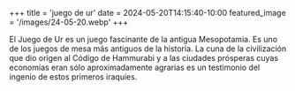+++
title = 'juego de ur'
date = 2024-05-20T14:15:40-10:00
featured_image = '/images/24-05-20.webp'
+++

El Juego de Ur es un juego fascinante de la antigua Mesopotamia. Es uno de los juegos de mesa más antiguos de la historia. La cuna de la civilización que dio origen al Código de Hammurabi y a las ciudades prósperas cuyas economías eran sólo aproximadamente agrarias es un testimonio del ingenio de estos primeros iraquíes.